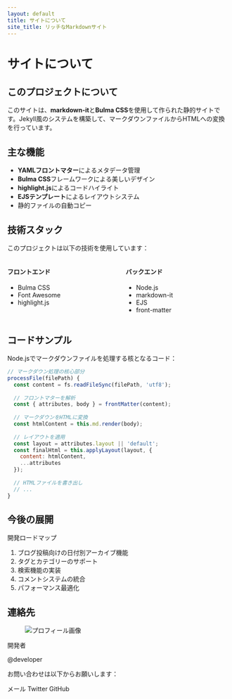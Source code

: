 ```yaml
---
layout: default
title: サイトについて
site_title: リッチなMarkdownサイト
---
```


# サイトについて

## このプロジェクトについて

このサイトは、**markdown-it**と**Bulma CSS**を使用して作られた静的サイトです。Jekyll風のシステムを構築して、マークダウンファイルからHTMLへの変換を行っています。

## 主な機能

- **YAMLフロントマター**によるメタデータ管理
- **Bulma CSS**フレームワークによる美しいデザイン
- **highlight.js**によるコードハイライト
- **EJSテンプレート**によるレイアウトシステム
- 静的ファイルの自動コピー

## 技術スタック

このプロジェクトは以下の技術を使用しています：

<div class="notification is-info is-light">
  <div class="columns">
    <div class="column">
      <h4>フロントエンド</h4>
      <ul>
        <li>Bulma CSS</li>
        <li>Font Awesome</li>
        <li>highlight.js</li>
      </ul>
    </div>
    <div class="column">
      <h4>バックエンド</h4>
      <ul>
        <li>Node.js</li>
        <li>markdown-it</li>
        <li>EJS</li>
        <li>front-matter</li>
      </ul>
    </div>
  </div>
</div>

## コードサンプル

Node.jsでマークダウンファイルを処理する核となるコード：

```javascript
// マークダウン処理の核心部分
processFile(filePath) {
  const content = fs.readFileSync(filePath, 'utf8');
  
  // フロントマターを解析
  const { attributes, body } = frontMatter(content);
  
  // マークダウンをHTMLに変換
  const htmlContent = this.md.render(body);
  
  // レイアウトを適用
  const layout = attributes.layout || 'default';
  const finalHtml = this.applyLayout(layout, {
    content: htmlContent,
    ...attributes
  });
  
  // HTMLファイルを書き出し
  // ...
}
```

## 今後の展開

<div class="box">
  <article class="message is-success">
    <div class="message-header">
      <p>開発ロードマップ</p>
    </div>
    <div class="message-body">
      <ol>
        <li>ブログ投稿向けの日付別アーカイブ機能</li>
        <li>タグとカテゴリーのサポート</li>
        <li>検索機能の実装</li>
        <li>コメントシステムの統合</li>
        <li>パフォーマンス最適化</li>
      </ol>
    </div>
  </article>
</div>

## 連絡先

<div class="card">
  <div class="card-content">
    <div class="media">
      <div class="media-left">
        <figure class="image is-48x48">
          <img src="https://bulma.io/images/placeholders/96x96.png" alt="プロフィール画像">
        </figure>
      </div>
      <div class="media-content">
        <p class="title is-4">開発者</p>
        <p class="subtitle is-6">@developer</p>
      </div>
    </div>
    <div class="content">
      <p>お問い合わせは以下からお願いします：</p>
      <div class="buttons">
        <a class="button is-primary">
          <span class="icon">
            <i class="fas fa-envelope"></i>
          </span>
          <span>メール</span>
        </a>
        <a class="button is-info">
          <span class="icon">
            <i class="fab fa-twitter"></i>
          </span>
          <span>Twitter</span>
        </a>
        <a class="button is-dark">
          <span class="icon">
            <i class="fab fa-github"></i>
          </span>
          <span>GitHub</span>
        </a>
      </div>
    </div>
  </div>
</div>